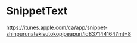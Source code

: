# SnippetText

https://itunes.apple.com/ca/app/snippet-shinpurunatekisutokopipeapuri/id837144164?mt=8
